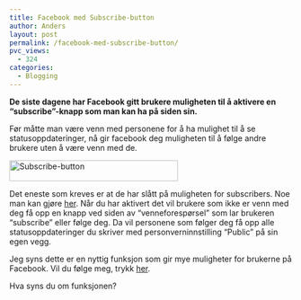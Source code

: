```yaml
---
title: Facebook med Subscribe-button
author: Anders
layout: post
permalink: /facebook-med-subscribe-button/
pvc_views:
  - 324
categories:
  - Blogging
---
```

**De siste dagene har Facebook gitt brukere muligheten til å aktivere en &#8220;subscribe&#8221;-knapp som man kan ha på siden sin.**

Før måtte man være venn med personene for å ha mulighet til å se statusoppdateringer, nå gir facebook deg muligheten til å følge andre brukere uten å være venn med de.

[<img class="alignnone size-medium wp-image-216" title="subscribe" src="http://andeers.com/wordpress/wp-content/uploads/2011/09/Skjermbilde-2011-09-15-kl.-14.46.06-300x37.png" alt="Subscribe-button" width="300" height="37" />][1]

Det eneste som kreves er at de har slått på muligheten for subscribers. Noe man kan gjøre [her][2]. Når du har aktivert det vil brukere som ikke er venn med deg få opp en knapp ved siden av &#8220;venneforespørsel&#8221; som lar brukeren &#8220;subscribe&#8221; eller følge deg. Da vil personene som følger deg få opp alle statusoppdateringer du skriver med personverninnstilling &#8220;Public&#8221; på sin egen vegg.

Jeg syns dette er en nyttig funksjon som gir mye muligheter for brukerne på Facebook. Vil du følge meg, trykk [her][3].

Hva syns du om funksjonen?

 [1]: http://thisisanders.com/wp-content/uploads/2011/09/Skjermbilde-2011-09-15-kl.-14.46.06.png
 [2]: http://www.facebook.com/about/subscribe "Subscribe"
 [3]: http://www.facebook.com/andeersg "Anders"